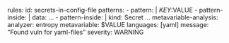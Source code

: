 rules:
id: secrets-in-config-file
patterns: 
	- pattern: |
	$KEY:$VALUE
	- pattern-inside: |
	data: …
	- pattern-inside: |
	kind: Secret
	…
metavariable-analysis:
	analyzer: entropy
	metavariable: $VALUE
languages: [yaml]
message: ”Found vuln for yaml-files”
severity: WARNING
